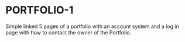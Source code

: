 # PORTFOLIO-1
Simple linked 5 pages of a portfolio with an account system and a log in page with how to contact the owner of the Portfolio.
